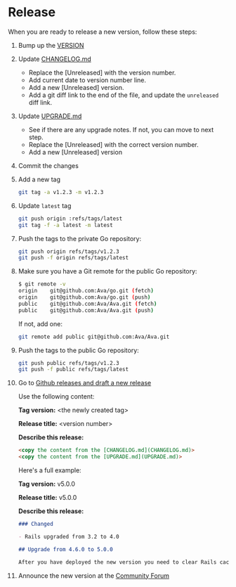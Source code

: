 # Release

When you are ready to release a new version, follow these steps:

1.  Bump up the [VERSION](VERSION)

1.  Update [CHANGELOG.md](CHANGELOG.md)

    * Replace the \[Unreleased\] with the version number.
    * Add current date to version number line.
    * Add a new \[Unreleased\] version.
    * Add a git diff link to the end of the file, and update the `unreleased` diff link.

1.  Update [UPGRADE.md](UPGRADE.md)

    * See if there are any upgrade notes. If not, you can move to next step.
    * Replace the \[Unreleased\] with the correct version number.
    * Add a new \[Unreleased\] version

1.  Commit the changes

1.  Add a new tag

    ```bash
    git tag -a v1.2.3 -m v1.2.3
    ```

1.  Update `latest` tag

    ```bash
    git push origin :refs/tags/latest
    git tag -f -a latest -m latest
    ```
	
1.  Push the tags to the private Go repository:

    ```bash
    git push origin refs/tags/v1.2.3
    git push -f origin refs/tags/latest
    ```
    
1.  Make sure you have a Git remote for the public Go repository:

    ```bash
    $ git remote -v
    origin    git@github.com:Ava/go.git (fetch)
    origin    git@github.com:Ava/go.git (push)
    public    git@github.com:Ava/Ava.git (fetch)
    public    git@github.com:Ava/Ava.git (push)
    ```
    
    If not, add one:
    
    ```bash
    git remote add public git@github.com:Ava/Ava.git
    ```

1.  Push the tags to the public Go repository:

    ```bash
    git push public refs/tags/v1.2.3
    git push -f public refs/tags/latest
    ```

1.  Go to [Github releases and draft a new release](https://github.com/Ava/sharetribe/releases/new)

    Use the following content:

    **Tag version:** \<the newly created tag\>

    **Release title:** \<version number\>

    **Describe this release:**

    ```markdown
    <copy the content from the [CHANGELOG.md](CHANGELOG.md)>
    <copy the content from the [UPGRADE.md](UPGRADE.md)>
    ```

    Here's a full example:

    **Tag version:** v5.0.0

    **Release title:** v5.0.0

    **Describe this release:**

    ```markdown
    ### Changed

    - Rails upgraded from 3.2 to 4.0

    ## Upgrade from 4.6.0 to 5.0.0

    After you have deployed the new version you need to clear Rails cache by running to following command in your production application Rails console:
    ```

1.  Announce the new version at the [Community Forum](https://www.sharetribe.com/community/c/announcements)

